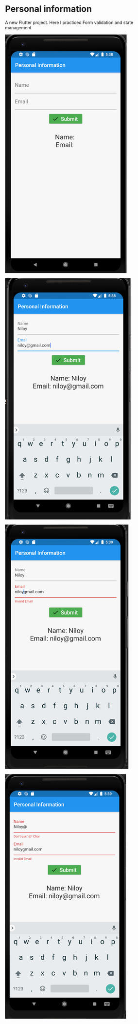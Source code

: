 # Personal information

A new Flutter project. Here I practiced Form validation and state management

![image 01](images/personalInfo01.png)

![image 01](images/personalInfo02.png)

![image 01](images/personalInfo03.png)

![image 01](images/personalInfo04.png)
